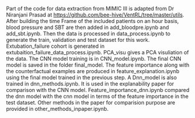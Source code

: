 Part of the code for data extraction from MIMIC III is adapted from Dr Niranjani Prasad at https://github.com/bee-hive/VentRL/tree/master/utils. After building the time Frame of the included patients on an hour basis, blood pressure and SBT are then added in add_bloodpre.ipynb and add_sbt.ipynb. Then the data is processed in data_process.ipynb to generate the train, validation and test dataset for this work. Extubation_failure cohort is generated in extubaition_failure_data_process.ipynb.
PCA_visu gives a PCA visuliation of the data. The CNN model training is in CNN_model.ipynb. The final CNN model is saved in the folder final_model. 
The feature importance along with the counterfactual examples are produced in feature_explanation.ipynb using the final model trained in the previous step. 
A Dnn_model is also trained in dnn_methods.ipynb. It is used in the explanability paper for comparison with the CNN model. Feature_importance_dnn.ipynb compared the dnn model with the cnn model in terms of the feature importance in the test dataset. 
Other methods in the paper for comparision purpose are provided in other_methods_inpaper.ipynb. 
